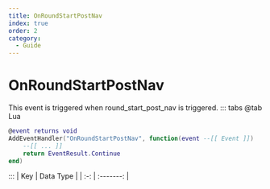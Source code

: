 ```yaml
---
title: OnRoundStartPostNav
index: true
order: 2
category:
  - Guide
---
```


# OnRoundStartPostNav
This event is triggered when round_start_post_nav is triggered.
::: tabs
@tab Lua
```lua
@event returns void
AddEventHandler("OnRoundStartPostNav", function(event --[[ Event ]])
    --[[ ... ]]
    return EventResult.Continue
end)
```

:::
| Key | Data Type |
| :-: | :-------: |